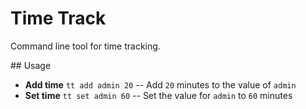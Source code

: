 # Time Track

Command line tool for time tracking.

## Usage

- **Add time** `tt add admin 20` -- Add `20` minutes to the value of `admin`
- **Set time** `tt set admin 60` -- Set the value for `admin` to `60` minutes